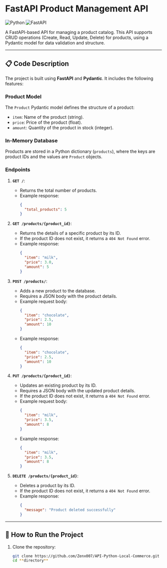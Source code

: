 # FastAPI Product Management API

![Python](https://img.shields.io/badge/Python-3776AB?style=for-the-badge&logo=python&logoColor=white)
![FastAPI](https://img.shields.io/badge/FastAPI-009688?style=for-the-badge&logo=fastapi&logoColor=white)

A FastAPI-based API for managing a product catalog. This API supports CRUD operations (Create, Read, Update, Delete) for products, using a Pydantic model for data validation and structure.

---

## 📋 Code Description

The project is built using **FastAPI** and **Pydantic**. It includes the following features:

### Product Model
The `Product` Pydantic model defines the structure of a product:
- `item`: Name of the product (string).
- `price`: Price of the product (float).
- `amount`: Quantity of the product in stock (integer).

### In-Memory Database
Products are stored in a Python dictionary (`products`), where the keys are product IDs and the values are `Product` objects.

### Endpoints
1. **`GET /`**:
   - Returns the total number of products.
   - Example response:
     ```json
     {
       "total_products": 5
     }
     ```

2. **`GET /products/{product_id}`**:
   - Returns the details of a specific product by its ID.
   - If the product ID does not exist, it returns a `404 Not Found` error.
   - Example response:
     ```json
     {
       "item": "milk",
       "price": 3.0,
       "amount": 5
     }
     ```

3. **`POST /products/`**:
   - Adds a new product to the database.
   - Requires a JSON body with the product details.
   - Example request body:
     ```json
     {
       "item": "chocolate",
       "price": 2.5,
       "amount": 10
     }
     ```
   - Example response:
     ```json
     {
       "item": "chocolate",
       "price": 2.5,
       "amount": 10
     }
     ```

4. **`PUT /products/{product_id}`**:
   - Updates an existing product by its ID.
   - Requires a JSON body with the updated product details.
   - If the product ID does not exist, it returns a `404 Not Found` error.
   - Example request body:
     ```json
     {
       "item": "milk",
       "price": 3.5,
       "amount": 8
     }
     ```
   - Example response:
     ```json
     {
       "item": "milk",
       "price": 3.5,
       "amount": 8
     }
     ```

5. **`DELETE /products/{product_id}`**:
   - Deletes a product by its ID.
   - If the product ID does not exist, it returns a `404 Not Found` error.
   - Example response:
     ```json
     {
       "message": "Product deleted successfully"
     }
     ```

---

## 🚀 How to Run the Project

1. Clone the repository:
   ```bash
   git clone https://github.com/Zenx007/API-Python-Local-Commerce.git
   cd **directory**

